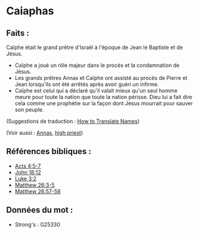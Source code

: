 # Caiaphas

## Faits :

Caïphe était le grand prêtre d'Israël à l'époque de Jean le Baptiste et de Jésus.

* Caïphe a joué un rôle majeur dans le procès et la condamnation de Jésus.
* Les grands prêtres Annas et Caïphe ont assisté au procès de Pierre et Jean lorsqu'ils ont été arrêtés après avoir guéri un infirme.
* Caïphe est celui qui a déclaré qu'il valait mieux qu'un seul homme meure pour toute la nation que toute la nation périsse. Dieu lui a fait dire cela comme une prophétie sur la façon dont Jésus mourrait pour sauver son peuple.

(Suggestions de traduction : [How to Translate Names](rc://en/ta/man/translate/translate-names))

(Voir aussi : [Annas](../names/annas.md), [high priest](../kt/highpriest.md))

## Références bibliques :

* [Acts 4:5-7](rc://en/tn/help/act/04/05)
* [John 18:12](rc://en/tn/help/jhn/18/12)
* [Luke 3:2](rc://en/tn/help/luk/03/02)
* [Matthew 26:3-5](rc://en/tn/help/mat/26/03)
* [Matthew 26:57-58](rc://en/tn/help/mat/26/57)

## Données du mot :

* Strong's : G25330
